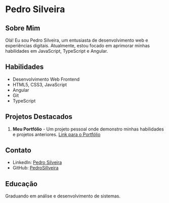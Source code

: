# Pedro Silveira

## Sobre Mim
Olá! Eu sou Pedro Silveira, um entusiasta de desenvolvimento web e experiências digitais. Atualmente, estou focado em aprimorar minhas habilidades em JavaScript, TypeScript e Angular.

## Habilidades
- Desenvolvimento Web Frontend
- HTML5, CSS3, JavaScript
- Angular
- Git
- TypeScript

## Projetos Destacados
1. **Meu Portfólio** - Um projeto pessoal onde demonstro minhas habilidades e projetos anteriores.
   [Link para o Portfólio](https://github.com/PedroSillveira/Portifolio)



## Contato
- LinkedIn: [Pedro Silveira](https://www.linkedin.com/in/pedro-silveira-aaba05186/)
- GitHub: [PedroSillveira](https://github.com/PedroSillveira)

## Educação
Graduando em análise e desenvolvimento de sistemas.